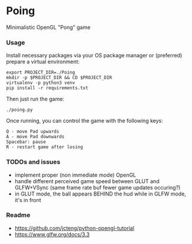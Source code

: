 # Poing

Minimalistic OpenGL "Pong" game

### Usage

Install necessary packages via your OS package manager or (preferred) prepare a virtual environment:

```buildoutcfg
export PROJECT_DIR=./Poing
mkdir -p $PROJECT_DIR && CD $PROJECT_DIR
virtualenv -p python3 venv
pip install -r requirements.txt
```

Then just run the game:

```
./poing.py
```

Once running, you can control the game with the following keys:

```buildoutcfg
Q - move Pad upwards
A - move Pad downwards
Spacebar: pause
R - restart game after losing
```

### TODOs and issues
- implement proper (non immediate mode) OpenGL
- handle different perceived game speed between GLUT and GLFW+VSync (same frame rate buf fewer game updates occuring?)
- in GLUT mode, the ball appears BEHIND the hud while in GLFW mode, it's in front

### Readme
- https://github.com/jcteng/python-opengl-tutorial
- https://www.glfw.org/docs/3.3
